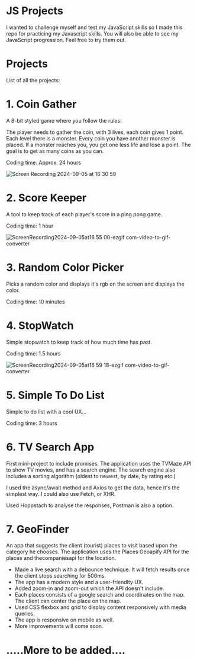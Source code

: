 # JS Projects

I wanted to challenge myself and test my JavaScript skills so I made this repo for practicing my Javascript skills. You will also be able to see my JavaScript progression.
Feel free to try them out.

# Projects

List of all the projects:

# 1. Coin Gather

A 8-bit styled game where you follow the rules:

The player needs to gather the coin, with 3 lives, each coin gives 1
point.
Each level there is a monster. Every coin you have another monster
is placed.
If a monster reaches you, you get one less life and lose a point.
The goal is to get as many coins as you can.

Coding time: Approx. 24 hours

![Screen Recording 2024-09-05 at 16 30 59](https://github.com/user-attachments/assets/0a68d94c-a2e7-4fbd-920f-2b60407f5f91)


# 2. Score Keeper

A tool to keep track of each player's score in a ping pong game.

Coding time: 1 hour

![ScreenRecording2024-09-05at16 55 00-ezgif com-video-to-gif-converter](https://github.com/user-attachments/assets/d737b16a-6333-4a53-80d9-11d5f13fe1ec)


# 3. Random Color Picker

Picks a random color and displays it's rgb on the screen and displays the color.

Coding time: 10 minutes

# 4. StopWatch

Simple stopwatch to keep track of how much time has past.

Coding time: 1.5 hours

![ScreenRecording2024-09-05at16 59 18-ezgif com-video-to-gif-converter](https://github.com/user-attachments/assets/591172f0-d1cc-489f-ad82-96e74f4574f8)



# 5. Simple To Do List

Simple to do list with a cool UX...

Coding time: 3 hours

# 6. TV Search App

First mini-project to include promises. The application uses the TVMaze API to show TV movies, and has a search engine. The search engine also includes a sorting algorithm (oldest to newest, by date, by rating etc.)

I used the async/await method and Axios to get the data, hence it's the simplest way. I could also use Fetch, or XHR.

Used Hoppstach to analyse the responses, Postman is also a option.

# 7. GeoFinder
An app that suggests the client (tourist) places to visit based upon the category he chooses. The application uses the Places Geoapify API for the places and thecompaniesapi for the location.
- Made a live search with a debounce technique. It will fetch results once the client stops searching for 500ms.
- The app has a modern style and a user-friendlty UX.
- Added zoom-in and zoom-out which the API doesn't include.
- Each places consists of a google search and coordinates on the map. The client can center the place on the map.
- Used CSS flexbox and grid to display content responsively with media queries.
- The app is responsive on mobile as well.
- More improvements will come soon.
# .....More to be added....
